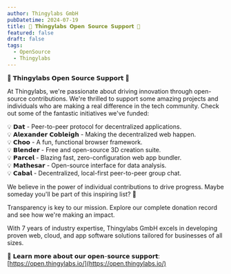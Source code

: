 ```yaml
---
author: Thingylabs GmbH
pubDatetime: 2024-07-19
title: 🌟 𝗧𝗵𝗶𝗻𝗴𝘆𝗹𝗮𝗯𝘀 𝗢𝗽𝗲𝗻 𝗦𝗼𝘂𝗿𝗰𝗲 𝗦𝘂𝗽𝗽𝗼𝗿𝘁 🌟
featured: false
draft: false
tags:
  - OpenSource
  - Thingylabs
---
```

🌟 𝗧𝗵𝗶𝗻𝗴𝘆𝗹𝗮𝗯𝘀 𝗢𝗽𝗲𝗻 𝗦𝗼𝘂𝗿𝗰𝗲 𝗦𝘂𝗽𝗽𝗼𝗿𝘁 🌟  
  
At Thingylabs, we're passionate about driving innovation through open-source contributions. We're thrilled to support some amazing projects and individuals who are making a real difference in the tech community. Check out some of the fantastic initiatives we've funded:  
  
💡 𝗗𝗮𝘁 - Peer-to-peer protocol for decentralized applications.  
💡 𝗔𝗹𝗲𝘅𝗮𝗻𝗱𝗲𝗿 𝗖𝗼𝗯𝗹𝗲𝗶𝗴𝗵 - Making the decentralized web happen.  
💡 𝗖𝗵𝗼𝗼 - A fun, functional browser framework.  
💡 𝗕𝗹𝗲𝗻𝗱𝗲𝗿 - Free and open-source 3D creation suite.  
💡 𝗣𝗮𝗿𝗰𝗲𝗹 - Blazing fast, zero-configuration web app bundler.  
💡 𝗠𝗮𝘁𝗵𝗲𝘀𝗮𝗿 - Open-source interface for data analysis.  
💡 𝗖𝗮𝗯𝗮𝗹 - Decentralized, local-first peer-to-peer group chat.  
  
We believe in the power of individual contributions to drive progress. Maybe someday you'll be part of this inspiring list? 💪  
  
Transparency is key to our mission. Explore our complete donation record and see how we're making an impact.  
  
With 7 years of industry expertise, Thingylabs GmbH excels in developing proven web, cloud, and app software solutions tailored for businesses of all sizes.  
  
🔗 𝗟𝗲𝗮𝗿𝗻 𝗺𝗼𝗿𝗲 𝗮𝗯𝗼𝘂𝘁 𝗼𝘂𝗿 𝗼𝗽𝗲𝗻-𝘀𝗼𝘂𝗿𝗰𝗲 𝘀𝘂𝗽𝗽𝗼𝗿𝘁: [https://open.thingylabs.io/](https://open.thingylabs.io/)